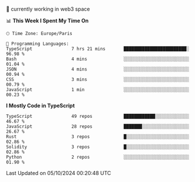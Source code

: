 🔭 currently working in web3 space

<!--START_SECTION:waka-->
📊 **This Week I Spent My Time On** 

```text
🕑︎ Time Zone: Europe/Paris

💬 Programming Languages: 
TypeScript               7 hrs 21 mins       ████████████████████████░   96.98 % 
Bash                     4 mins              ░░░░░░░░░░░░░░░░░░░░░░░░░   01.04 % 
JSON                     4 mins              ░░░░░░░░░░░░░░░░░░░░░░░░░   00.94 % 
CSS                      3 mins              ░░░░░░░░░░░░░░░░░░░░░░░░░   00.79 % 
JavaScript               1 min               ░░░░░░░░░░░░░░░░░░░░░░░░░   00.23 % 
```

**I Mostly Code in TypeScript** 

```text
TypeScript               49 repos            ████████████░░░░░░░░░░░░░   46.67 % 
JavaScript               28 repos            ███████░░░░░░░░░░░░░░░░░░   26.67 % 
Rust                     3 repos             █░░░░░░░░░░░░░░░░░░░░░░░░   02.86 % 
Solidity                 3 repos             █░░░░░░░░░░░░░░░░░░░░░░░░   02.86 % 
Python                   2 repos             ░░░░░░░░░░░░░░░░░░░░░░░░░   01.90 % 
```




 Last Updated on 05/10/2024 00:20:48 UTC
<!--END_SECTION:waka-->
